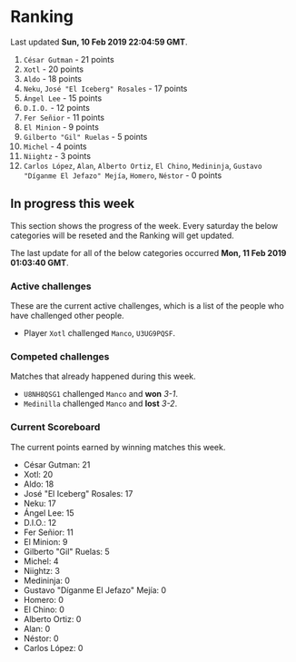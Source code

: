 # Ranking

Last updated **Sun, 10 Feb 2019 22:04:59 GMT**.

1. `César Gutman` - 21 points
2. `Xotl` - 20 points
3. `Aldo` - 18 points
4. `Neku`, `José "El Iceberg" Rosales` - 17 points
5. `Ángel Lee` - 15 points
6. `D.I.O.` - 12 points
7. `Fer Señior` - 11 points
8. `El Minion` - 9 points
9. `Gilberto "Gil" Ruelas` - 5 points
10. `Michel` - 4 points
11. `Niightz` - 3 points
12. `Carlos López`, `Alan`, `Alberto Ortiz`, `El Chino`, `Medininja`, `Gustavo "Díganme El Jefazo" Mejía`, `Homero`, `Néstor` - 0 points

## In progress this week
This section shows the progress of the week. Every saturday the below categories will be reseted and the Ranking will get updated.

The last update for all of the below categories occurred **Mon, 11 Feb 2019 01:03:40 GMT**.

### Active challenges
These are the current active challenges, which is a list of the people who have challenged other people.

* Player `Xotl` challenged `Manco`, `U3UG9PQSF`.

### Competed challenges
Matches that already happened during this week.

* `U8NH8QSG1` challenged `Manco` and **won** *3-1*.
* `Medinilla` challenged `Manco` and **lost** *3-2*.

### Current Scoreboard
The current points earned by winning matches this week.

* César Gutman: 21
* Xotl: 20
* Aldo: 18
* José "El Iceberg" Rosales: 17
* Neku: 17
* Ángel Lee: 15
* D.I.O.: 12
* Fer Señior: 11
* El Minion: 9
* Gilberto "Gil" Ruelas: 5
* Michel: 4
* Niightz: 3
* Medininja: 0
* Gustavo "Díganme El Jefazo" Mejía: 0
* Homero: 0
* El Chino: 0
* Alberto Ortiz: 0
* Alan: 0
* Néstor: 0
* Carlos López: 0